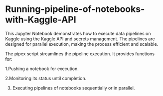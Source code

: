 # Running-pipeline-of-notebooks-with-Kaggle-API

This Jupyter Notebook demonstrates how to execute data pipelines on Kaggle using the Kaggle API and secrets management. The pipelines are designed for parallel execution, making the process efficient and scalable.

The pipex script streamlines the pipeline execution. It provides functions for:

1.Pushing a notebook for execution.

2.Monitoring its status until completion.

3. Executing pipelines of notebooks sequentially or in parallel.
